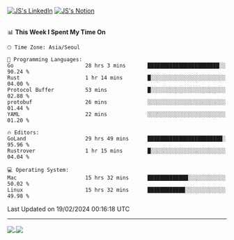 
[![JS's LinkedIn](https://img.shields.io/badge/LinkedIn-blue?style=for-the-badge&logo=linkedin)](https://www.linkedin.com/in/jaeseung-lee-5a2a32139/) 
[![JS's Notion](https://img.shields.io/badge/Notion-black?style=for-the-badge&logo=notion)](https://bit.ly/ljswiki1) <br><br>
<!-- ![JS's GitHub stats](https://github-readme-stats-lemon-five.vercel.app/api?username=tkxkd0159&hide=contribs,prs,stars,issues&show_icons=true&theme=react&include_all_commits=true)   -->
<!-- ![Top Langs](https://github-readme-stats-lemon-five.vercel.app/api/top-langs/?username=tkxkd0159&layout=compact&hide=jupyter%20notebook,scss,html,css&langs_count=10)  -->


<!--START_SECTION:waka-->
📊 **This Week I Spent My Time On** 

```text
🕑︎ Time Zone: Asia/Seoul

💬 Programming Languages: 
Go                       28 hrs 3 mins       ███████████████████████░░   90.24 % 
Rust                     1 hr 14 mins        █░░░░░░░░░░░░░░░░░░░░░░░░   04.00 % 
Protocol Buffer          53 mins             █░░░░░░░░░░░░░░░░░░░░░░░░   02.88 % 
protobuf                 26 mins             ░░░░░░░░░░░░░░░░░░░░░░░░░   01.44 % 
YAML                     22 mins             ░░░░░░░░░░░░░░░░░░░░░░░░░   01.20 % 

🔥 Editors: 
GoLand                   29 hrs 49 mins      ████████████████████████░   95.96 % 
Rustrover                1 hr 15 mins        █░░░░░░░░░░░░░░░░░░░░░░░░   04.04 % 

💻 Operating System: 
Mac                      15 hrs 32 mins      █████████████░░░░░░░░░░░░   50.02 % 
Linux                    15 hrs 32 mins      ████████████░░░░░░░░░░░░░   49.98 % 
```


 Last Updated on 19/02/2024 00:16:18 UTC
<!--END_SECTION:waka-->

---
<a href="https://github.com/tkxkd0159/dsalgo">
  <img align="center" src="https://github-readme-stats-lemon-five.vercel.app/api/pin/?username=tkxkd0159&repo=dsalgo&theme=react" />
</a>
<a href="https://github.com/tkxkd0159/books">
  <img align="center" src="https://github-readme-stats-lemon-five.vercel.app/api/pin/?username=tkxkd0159&repo=books&theme=react" />
</a>

<!---
- 🔭 I’m currently working on ...
- 🌱 I’m currently learning blockchain and distributed network
- 👯 I’m looking to collaborate on ...
- 🤔 I’m looking for help with ...
- 💬 Ask me about ...
- 📫 How to reach me: ...
- 😄 Pronouns: ...
- ⚡ Fun fact: ...
-->
